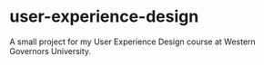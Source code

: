 # user-experience-design
A small project for my User Experience Design course at Western Governors University.
